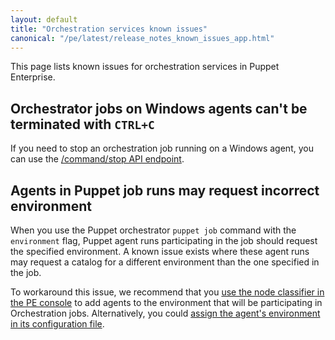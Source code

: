 ```yaml
---
layout: default
title: "Orchestration services known issues"
canonical: "/pe/latest/release_notes_known_issues_app.html"
---
```


This page lists known issues for orchestration services in Puppet Enterprise.


## Orchestrator jobs on Windows agents can't be terminated with `CTRL+C`

If you need to stop an orchestration job running on a Windows agent, you can use the [/command/stop API endpoint](./orchestrator_api_commands.html#post-commandstop). <!--ORCH-1080-->


## Agents in Puppet job runs may request incorrect environment

When you use the Puppet orchestrator `puppet job` command with the `environment` flag, Puppet agent runs participating in the job should request the specified environment. A known issue exists where these agent runs may request a catalog for a different environment than the one specified in the job.

To workaround this issue, we recommend that you [use the node classifier in the PE console](./console_classes_groups.html#adding-nodes-to-a-node-group) to add agents to the environment that will be participating in Orchestration jobs. Alternatively, you could [assign the agent's environment in its configuration file]({{puppet}}/environments_assigning.html#assigning-environments-via-the-agents-config-file).









